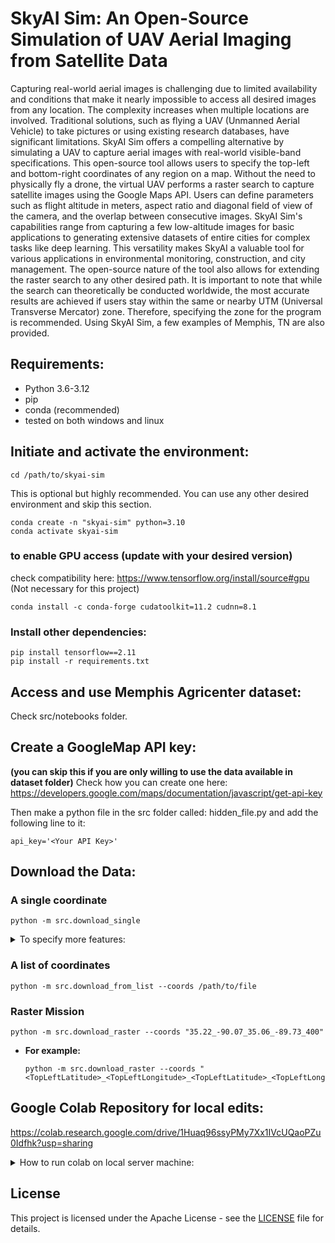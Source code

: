 # SkyAI Sim: An Open-Source Simulation of UAV Aerial Imaging from Satellite Data

Capturing real-world aerial images is challenging due to limited availability and conditions that make it nearly impossible to access all desired images from any location. The complexity increases when multiple locations are involved. Traditional solutions, such as flying a UAV (Unmanned Aerial Vehicle) to take pictures or using existing research databases, have significant limitations. SkyAI Sim offers a compelling alternative by simulating a UAV to capture aerial images with real-world visible-band specifications. This open-source tool allows users to specify the top-left and bottom-right coordinates of any region on a map. Without the need to physically fly a drone, the virtual UAV performs a raster search to capture satellite images using the Google Maps API. Users can define parameters such as flight altitude in meters, aspect ratio and diagonal field of view of the camera, and the overlap between consecutive images. SkyAI Sim's capabilities range from capturing a few low-altitude images for basic applications to generating extensive datasets of entire cities for complex tasks like deep learning. This versatility makes SkyAI a valuable tool for various applications in environmental monitoring, construction, and city management. The open-source nature of the tool also allows for extending the raster search to any other desired path. It is important to note that while the search can theoretically be conducted worldwide, the most accurate results are achieved if users stay within the same or nearby UTM (Universal Transverse Mercator) zone. Therefore, specifying the zone for the program is recommended. Using SkyAI Sim, a few examples of Memphis, TN are also provided.

## Requirements:

- Python 3.6-3.12
- pip
- conda (recommended)
- tested on both windows and linux

## Initiate and activate the environment:

    cd /path/to/skyai-sim

This is optional but highly recommended. You can use any other desired environment and skip this section.

    conda create -n "skyai-sim" python=3.10
    conda activate skyai-sim

### to enable GPU access (update with your desired version)

check compatibility here: https://www.tensorflow.org/install/source#gpu
(Not necessary for this project)

    conda install -c conda-forge cudatoolkit=11.2 cudnn=8.1

### Install other dependencies:
    pip install tensorflow==2.11
    pip install -r requirements.txt

## Access and use Memphis Agricenter dataset:

Check src/notebooks folder.

## Create a GoogleMap API key:
**(you can skip this if you are only willing to use the data available in dataset folder)**
Check how you can create one here: https://developers.google.com/maps/documentation/javascript/get-api-key

Then make a python file in the src folder called: hidden_file.py and add the following line to it:

    api_key='<Your API Key>'

## Download the Data:

### A single coordinate

    python -m src.download_single

<details>
  <summary>To specify more features:</summary>

You can do either:

    python -m src.download_single --coords /path/to/file --aspect_ratio <X> <Y> --fov <degrees> --data_dir /path/to/dataset

The file should have one line including the following data:

    <latitude> <longitude> <AGL(f)>

Check dataset/sample_coords.txt as an example.

Or:

    python -m src.download_single --coords "<Latitude>_<Longitude>_<AGL(feet)>"

for more configuration parameters checkout src/utils/config.py or type:

    python -m src.main --help

- **For example:**

        python -m src.download_single --coords "dataset/sample_coords.txt" --aspect_ratio 4 3 --fov 78.8 --data_dir dataset/

    Note: the aspect ratio and fov are from DJI Mavic and are set to the above values by default.

- Or:

        python -m src.download_single --coords "35.22_-90.07_400"

</details>

### A list of coordinates

    python -m src.download_from_list --coords /path/to/file

### Raster Mission
    python -m src.download_raster --coords "35.22_-90.07_35.06_-89.73_400"

- **For example:**

      python -m src.download_raster --coords "<TopLeftLatitude>_<TopLeftLongitude>_<TopLeftLatitude>_<TopLeftLongitude>_<AGL(feet)>"


## Google Colab Repository for local edits:

https://colab.research.google.com/drive/1Huaq96ssyPMy7Xx1IVcUQaoPZu0Idfhk?usp=sharing

<details>
  <summary>How to run colab on local server machine:</summary>

1. SSH to the remote directory and forward the port such as:

```
ssh -L localhost:8888:localhost:8888 [username]@[hostname or IP address]
```

2. Run the following in the remote terminal:
```
jupyter notebook \
    --NotebookApp.allow_origin='https://colab.research.google.com' \
    --port=8888 \
    --NotebookApp.port_retries=0
```
3. The previous step will give you two URLs in result. Copy either. For example:
```
http://localhost:8888/?token=0f96a96950ca8aa79c52fb1fa5758e648b5052cd91417dd8
```
or
```
http://127.0.0.1:8888/?token=0f96a96950ca8aa79c52fb1fa5758e648b5052cd91417dd8
```
4. On the bar above select the arrow next to the connect button and choose "connect to a local runtime".
5. A popup window will be shown, paste the copied URL in the input section.
6. Press "Connect" and voila.
7. If you are using a conda environment for your packages, you might need the following steps. On the remote server, install ipykernel:
```
conda install ipykernel
```
1. Then, register the Conda environment as a Jupyter/Colab kernel (Replace <environment_name> with the name of your Conda environment):
```
!python -m ipykernel install --user --name=<environment_name>
```
1. After installing and registering the kernel, you can switch to it from within your Colab notebook interface by selecting it from the kernel dropdown menu (click on "Runtime" > "Change runtime type" > select your Conda environment).
2.  Always restart the Colab runtime after setting up a custom kernel or installing packages to ensure the changes take effect. Click on "Runtime" in the menu and select "Restart runtime...".
</details>

## License

This project is licensed under the Apache License - see the [LICENSE](LICENSE) file for details.
